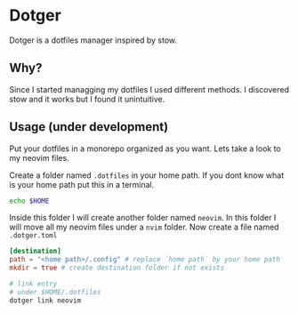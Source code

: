 # Dotger
Dotger is a dotfiles manager inspired by stow.

## Why?
Since I started managging my dotfiles I used different methods. I discovered stow and it works but
I found it unintuitive.

## Usage (under development)
Put your dotfiles in a monorepo organized as you want.
Lets take a look to my neovim files.

Create a folder named `.dotfiles` in your home path. If you dont know what is your home path put this in a terminal.
```sh
echo $HOME
```

Inside this folder I will create another folder named `neovim`.
In this folder I will move all my neovim files under a `nvim` folder. Now create a file named `.dotger.toml`

```toml
[destination]
path = "<home path>/.config" # replace `home path` by your home path
mkdir = true # create destination folder if not exists
```

```sh
# link entry
# under $HOME/.dotfiles
dotger link neovim
```

